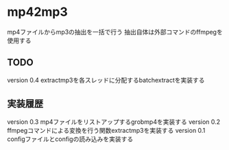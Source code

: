 # mp42mp3
mp4ファイルからmp3の抽出を一括で行う
抽出自体は外部コマンドのffmpegを使用する

## TODO

version 0.4 extractmp3を各スレッドに分配するbatchextractを実装する

## 実装履歴

version 0.3 mp4ファイルをリストアップするgrobmp4を実装する
version 0.2 ffmpegコマンドによる変換を行う関数extractmp3を実装する
version 0.1 configファイルとconfigの読み込みを実装する